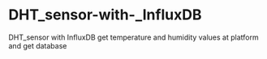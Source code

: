 # DHT_sensor-with-_InfluxDB
DHT_sensor with InfluxDB  get temperature and humidity values at platform and get database
